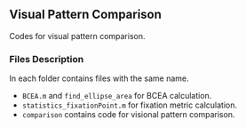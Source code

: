 ## Visual Pattern Comparison
Codes for visual pattern comparison.

### Files Description
In each folder contains files with the same name.
- `BCEA.m` and `find_ellipse_area` for BCEA calculation.
- `statistics_fixationPoint.m` for fixation metric calculation.
- `comparison` contains code for visional pattern comparison.